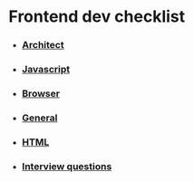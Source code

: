 # Frontend dev checklist 

* ### [Architect](https://github.com/akashuba/frontend_checklist/blob/main/architect.md)  
* ### [Javascript](https://github.com/akashuba/frontend_checklist/blob/main/javascript.md)
* ### [Browser](https://github.com/akashuba/frontend_checklist/blob/main/performance.md)    
* ### [General](https://github.com/akashuba/frontend_checklist/blob/main/generalQuestions.md) 
* ### [HTML](https://github.com/akashuba/frontend_checklist/blob/main/htmlQuestions.md) 
* ### [Interview questions](https://github.com/akashuba/frontend_checklist/blob/main/interview.md) 
